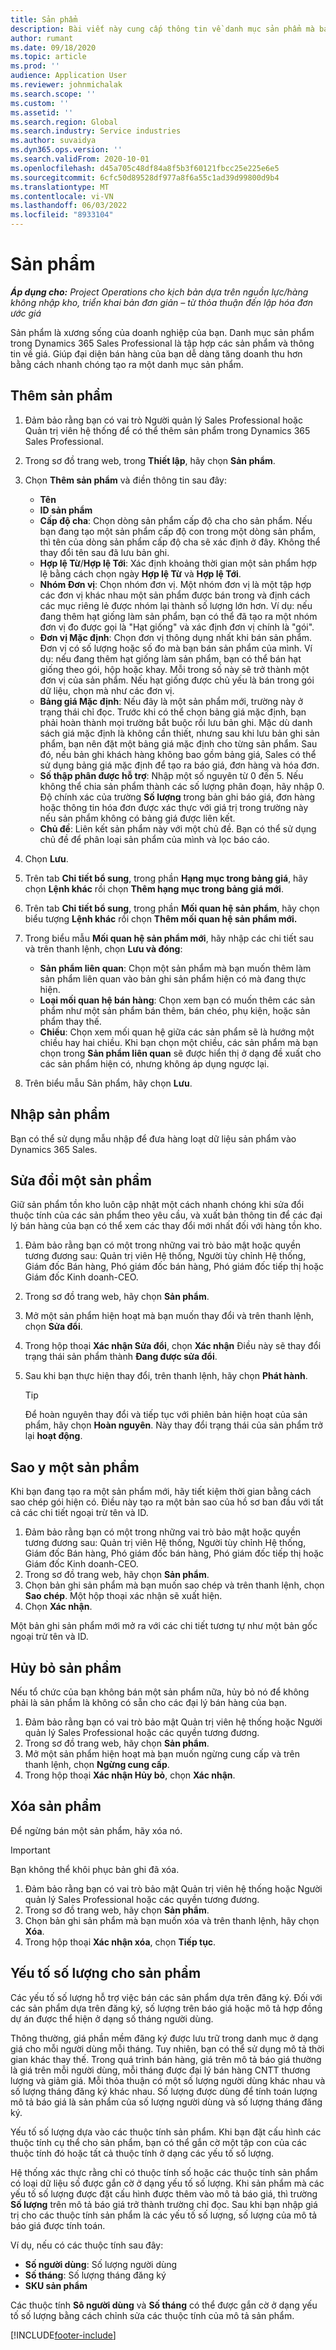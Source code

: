 ```yaml
---
title: Sản phẩm
description: Bài viết này cung cấp thông tin về danh mục sản phẩm mà bạn có thể sử dụng để cung cấp thông tin cho khách hàng về các sản phẩm và giá mà tổ chức của bạn cung cấp.
author: rumant
ms.date: 09/18/2020
ms.topic: article
ms.prod: ''
audience: Application User
ms.reviewer: johnmichalak
ms.search.scope: ''
ms.custom: ''
ms.assetid: ''
ms.search.region: Global
ms.search.industry: Service industries
ms.author: suvaidya
ms.dyn365.ops.version: ''
ms.search.validFrom: 2020-10-01
ms.openlocfilehash: d45a705c48df84a8f5b3f60121fbcc25e225e6e5
ms.sourcegitcommit: 6cfc50d89528df977a8f6a55c1ad39d99800d9b4
ms.translationtype: MT
ms.contentlocale: vi-VN
ms.lasthandoff: 06/03/2022
ms.locfileid: "8933104"
---
```

# <a name="products"></a>Sản phẩm

_**Áp dụng cho:** Project Operations cho kịch bản dựa trên nguồn lực/hàng không nhập kho, triển khai bản đơn giản – từ thỏa thuận đến lập hóa đơn ước giá_

Sản phẩm là xương sống của doanh nghiệp của bạn. Danh mục sản phẩm trong Dynamics 365 Sales Professional là tập hợp các sản phẩm và thông tin về giá. Giúp đại diện bán hàng của bạn dễ dàng tăng doanh thu hơn bằng cách nhanh chóng tạo ra một danh mục sản phẩm.

## <a name="add-a-product"></a>Thêm sản phẩm

1.  Đảm bảo rằng bạn có vai trò Người quản lý Sales Professional hoặc Quản trị viên hệ thống để có thể thêm sản phẩm trong Dynamics 365 Sales Professional.
2.  Trong sơ đồ trang web, trong **Thiết lập**, hãy chọn **Sản phẩm**.
3.  Chọn **Thêm sản phẩm** và điền thông tin sau đây:

    -  **Tên**
    -  **ID sản phẩm**
    -  **Cấp độ cha**: Chọn dòng sản phẩm cấp độ cha cho sản phẩm. Nếu bạn đang tạo một sản phẩm cấp độ con trong một dòng sản phẩm, thì tên của dòng sản phẩm cấp độ cha sẽ xác định ở đây. Không thể thay đổi tên sau đã lưu bản ghi.
    -  **Hợp lệ Từ**/**Hợp lệ Tới**: Xác định khoảng thời gian một sản phẩm hợp lệ bằng cách chọn ngày **Hợp lệ Từ** và **Hợp lệ Tới**.
    -  **Nhóm Đơn vị**: Chọn nhóm đơn vị. Một nhóm đơn vị là một tập hợp các đơn vị khác nhau một sản phẩm được bán trong và định cách các mục riêng lẻ được nhóm lại thành số lượng lớn hơn. Ví dụ: nếu đang thêm hạt giống làm sản phẩm, bạn có thể đã tạo ra một nhóm đơn vị đo được gọi là "Hạt giống" và xác định đơn vị chính là "gói".
    -  **Đơn vị Mặc định**: Chọn đơn vị thông dụng nhất khi bán sản phẩm. Đơn vị có số lượng hoặc số đo mà bạn bán sản phẩm của mình. Ví dụ: nếu đang thêm hạt giống làm sản phẩm, bạn có thể bán hạt giống theo gói, hộp hoặc khay. Mỗi trong số này sẽ trở thành một đơn vị của sản phẩm. Nếu hạt giống được chủ yếu là bán trong gói dữ liệu, chọn mà như các đơn vị.
    -  **Bảng giá Mặc định**: Nếu đây là một sản phẩm mới, trường này ở trạng thái chỉ đọc. Trước khi có thể chọn bảng giá mặc định, bạn phải hoàn thành mọi trường bắt buộc rồi lưu bản ghi. Mặc dù danh sách giá mặc định là không cần thiết, nhưng sau khi lưu bản ghi sản phẩm, bạn nên đặt một bảng giá mặc định cho từng sản phẩm. Sau đó, nếu bản ghi khách hàng không bao gồm bảng giá, Sales có thể sử dụng bảng giá mặc định để tạo ra báo giá, đơn hàng và hóa đơn.
    -  **Số thập phân được hỗ trợ**: Nhập một số nguyên từ 0 đến 5. Nếu không thể chia sản phẩm thành các số lượng phân đoạn, hãy nhập 0. Độ chính xác của trường **Số lượng** trong bản ghi báo giá, đơn hàng hoặc thông tin hóa đơn được xác thực với giá trị trong trường này nếu sản phẩm không có bảng giá được liên kết.
    -  **Chủ đề**: Liên kết sản phẩm này với một chủ đề. Bạn có thể sử dụng chủ đề để phân loại sản phẩm của mình và lọc báo cáo.

4.  Chọn **Lưu**.
5.  Trên tab **Chi tiết bổ sung**, trong phần **Hạng mục trong bảng giá**, hãy chọn **Lệnh khác** rồi chọn **Thêm hạng mục trong bảng giá mới**.
7.  Trên tab **Chi tiết bổ sung**, trong phần **Mối quan hệ sản phẩm**, hãy chọn biểu tượng **Lệnh khác** rồi chọn **Thêm mối quan hệ sản phẩm mới.**
8.  Trong biểu mẫu **Mối quan hệ sản phẩm mới**, hãy nhập các chi tiết sau và trên thanh lệnh, chọn **Lưu và đóng**:

    -   **Sản phẩm liên quan**: Chọn một sản phẩm mà bạn muốn thêm làm sản phẩm liên quan vào bản ghi sản phẩm hiện có mà đang thực hiện.
    -   **Loại mối quan hệ bán hàng**: Chọn xem bạn có muốn thêm các sản phẩm như một sản phẩm bán thêm, bán chéo, phụ kiện, hoặc sản phẩm thay thế.
    -   **Chiều**: Chọn xem mối quan hệ giữa các sản phẩm sẽ là hướng một chiều hay hai chiều. Khi bạn chọn một chiều, các sản phẩm mà bạn chọn trong **Sản phẩm liên quan** sẽ được hiển thị ở dạng đề xuất cho các sản phẩm hiện có, nhưng không áp dụng ngược lại.

9.  Trên biểu mẫu Sản phẩm, hãy chọn **Lưu**.

## <a name="import-products"></a>Nhập sản phẩm

Bạn có thể sử dụng mẫu nhập để đưa hàng loạt dữ liệu sản phẩm vào Dynamics 365 Sales.

## <a name="revise-a-product"></a>Sửa đổi một sản phẩm

Giữ sản phẩm tồn kho luôn cập nhật một cách nhanh chóng khi sửa đổi thuộc tính của các sản phẩm theo yêu cầu, và xuất bản thông tin để các đại lý bán hàng của bạn có thể xem các thay đổi mới nhất đối với hàng tồn kho.

1.  Đảm bảo rằng bạn có một trong những vai trò bảo mật hoặc quyền tương đương sau: Quản trị viên Hệ thống, Người tùy chỉnh Hệ thống, Giám đốc Bán hàng, Phó giám đốc bán hàng, Phó giám đốc tiếp thị hoặc Giám đốc Kinh doanh-CEO.
2.  Trong sơ đồ trang web, hãy chọn **Sản phẩm**.
3.  Mở một sản phẩm hiện hoạt mà bạn muốn thay đổi và trên thanh lệnh, chọn **Sửa đổi**.
4.  Trong hộp thoại **Xác nhận Sửa đổi**, chọn **Xác nhận** Điều này sẽ thay đổi trạng thái sản phẩm thành **Đang được sửa đổi**.
5.  Sau khi bạn thực hiện thay đổi, trên thanh lệnh, hãy chọn **Phát hành**.

    > [!TIP]
    > Để hoàn nguyên thay đổi và tiếp tục với phiên bản hiện hoạt của sản phẩm, hãy chọn **Hoàn nguyên**. Này thay đổi trạng thái của sản phẩm trở lại **hoạt động**.

## <a name="clone-a-product"></a>Sao y một sản phẩm 

Khi bạn đang tạo ra một sản phẩm mới, hãy tiết kiệm thời gian bằng cách sao chép gói hiện có. Điều này tạo ra một bản sao của hồ sơ ban đầu với tất cả các chi tiết ngoại trừ tên và ID.

1.  Đảm bảo rằng bạn có một trong những vai trò bảo mật hoặc quyền tương đương sau: Quản trị viên Hệ thống, Người tùy chỉnh Hệ thống, Giám đốc Bán hàng, Phó giám đốc bán hàng, Phó giám đốc tiếp thị hoặc Giám đốc Kinh doanh-CEO.
2.  Trong sơ đồ trang web, hãy chọn **Sản phẩm**.
3.  Chọn bản ghi sản phẩm mà bạn muốn sao chép và trên thanh lệnh, chọn **Sao chép**. Một hộp thoại xác nhận sẽ xuất hiện.
4.  Chọn **Xác nhận**.

Một bản ghi sản phẩm mới mở ra với các chi tiết tương tự như một bản gốc ngoại trừ tên và ID.

## <a name="retire-a-product"></a>Hủy bỏ sản phẩm 

Nếu tổ chức của bạn không bán một sản phẩm nữa, hủy bỏ nó để không phải là sản phẩm là không có sẵn cho các đại lý bán hàng của bạn.

1.  Đảm bảo rằng bạn có vai trò bảo mật Quản trị viên hệ thống hoặc Người quản lý Sales Professional hoặc các quyền tương đương.
2.  Trong sơ đồ trang web, hãy chọn **Sản phẩm**.
3.  Mở một sản phẩm hiện hoạt mà bạn muốn ngừng cung cấp và trên thanh lệnh, chọn **Ngừng cung cấp**.
4.  Trong hộp thoại **Xác nhận Hủy bỏ**, chọn **Xác nhận**.


## <a name="delete-a-product"></a>Xóa sản phẩm

Để ngừng bán một sản phẩm, hãy xóa nó.

> [!IMPORTANT]
> Bạn không thể khôi phục bản ghi đã xóa.

1.  Đảm bảo rằng bạn có vai trò bảo mật Quản trị viên hệ thống hoặc Người quản lý Sales Professional hoặc các quyền tương đương.
2.  Trong sơ đồ trang web, hãy chọn **Sản phẩm**.
3.  Chọn bản ghi sản phẩm mà bạn muốn xóa và trên thanh lệnh, hãy chọn **Xóa**.
4.  Trong hộp thoại **Xác nhận xóa**, chọn **Tiếp tục**.
 
 ## <a name="quantity-factors-for-products"></a>Yếu tố số lượng cho sản phẩm

Các yếu tố số lượng hỗ trợ việc bán các sản phẩm dựa trên đăng ký. Đối với các sản phẩm dựa trên đăng ký, số lượng trên báo giá hoặc mô tả hợp đồng dự án được thể hiện ở dạng số tháng người dùng.

Thông thường, giá phần mềm đăng ký được lưu trữ trong danh mục ở dạng giá cho mỗi người dùng mỗi tháng. Tuy nhiên, bạn có thể sử dụng mô tả thời gian khác thay thế. Trong quá trình bán hàng, giá trên mô tả báo giá thường là giá trên mỗi người dùng, mỗi tháng được đại lý bán hàng CNTT thương lượng và giảm giá. Mỗi thỏa thuận có một số lượng người dùng khác nhau và số lượng tháng đăng ký khác nhau. Số lượng được dùng để tính toán lượng mô tả báo giá là sản phẩm của số lượng người dùng và số lượng tháng đăng ký.

Yếu tố số lượng dựa vào các thuộc tính sản phẩm. Khi bạn đặt cấu hình các thuộc tính cụ thể cho sản phẩm, bạn có thể gắn cờ một tập con của các thuộc tính đó hoặc tất cả thuộc tính ở dạng các yếu tố số lượng.

Hệ thống xác thực rằng chỉ có thuộc tính số hoặc các thuộc tính sản phẩm có loại dữ liệu số được gắn cờ ở dạng yếu tố số lượng. Khi sản phẩm mà các yếu tố số lượng được đặt cấu hình được thêm vào mô tả báo giá, thì trường **Số lượng** trên mô tả báo giá trở thành trường chỉ đọc. Sau khi bạn nhập giá trị cho các thuộc tính sản phẩm là các yếu tố số lượng, số lượng của mô tả báo giá được tính toán.

Ví dụ, nếu có các thuộc tính sau đây: 

- **Số người dùng**: Số lượng người dùng 
- **Số tháng**: Số lượng tháng đăng ký
- **SKU sản phẩm** 

Các thuộc tính **Sô người dùng** và **Số tháng** có thể được gắn cờ ở dạng yếu tố số lượng bằng cách chỉnh sửa các thuộc tính của mô tả sản phẩm. 


[!INCLUDE[footer-include](../includes/footer-banner.md)]